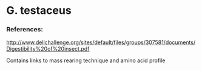 G. testaceus
============






### References:


http://www.dellchallenge.org/sites/default/files/groups/307581/documents/Digestibility%20of%20insect.pdf

Contains links to mass rearing technique and amino acid profile
